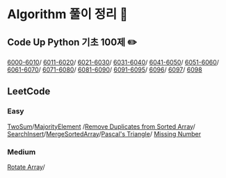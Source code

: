 Algorithm 풀이 정리 🦾
========================


## Code Up Python 기초 100제 ✏️
[6000-6010](./CodeUp100/6000-6010.md)/
[6011-6020](./CodeUp100/6011-6020.md)/
[6021-6030](./CodeUp100/6021-6030.md)/
[6031-6040](./CodeUp100/6031-6040.md)/
[6041-6050](./CodeUp100/6041-6050.md)/
[6051-6060](./CodeUp100/6051-6060.md)/
[6061-6070](./CodeUp100/6061-6070.md)/
[6071-6080](./CodeUp100/6071-6080.md)/
[6081-6090](./CodeUp100/6081-6090.md)/
[6091-6095](./CodeUp100/6091-6095.md)/
[6096](./CodeUp100/6096.md)/
[6097](./CodeUp100/6097.md)/
[6098](./CodeUp100/6098.md)

## LeetCode
### Easy 
[TwoSum](./LeetCode/Easy/twoSum.md)/[MajorityElement](./LeetCode/Easy/majorityElement.md)
/[Remove Duplicates from Sorted Array](./LeetCode/Easy/removeDuplicates.md)/ [SearchInsert](./LeetCode/Easy/searchInsert.md)/[MergeSortedArray](./LeetCode/Easy/mergeSortedArray.md)/[Pascal's Triangle](./LeetCode/Easy/pascalsTriangle.md)/
[Missing Number](./LeetCode/Easy/missingNumber.md)

### Medium
[Rotate Array](./LeetCode/Medium/rotateArray.md)/
